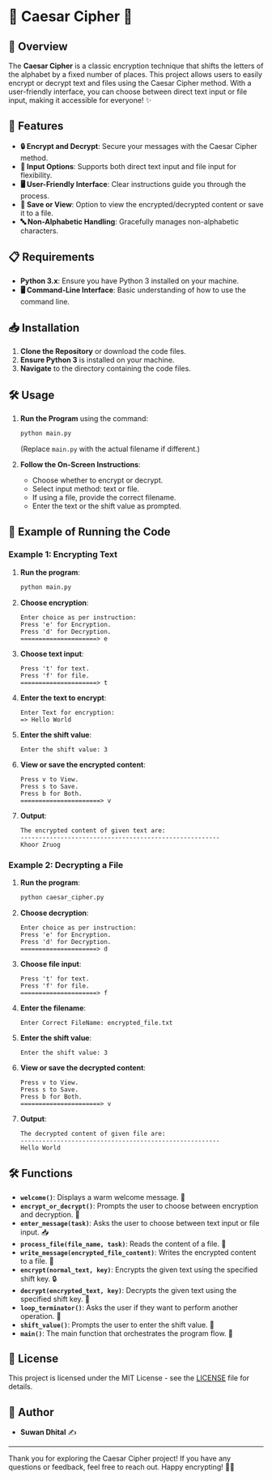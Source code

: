 # 🔐 Caesar Cipher 🔑

## 🌟 Overview
The **Caesar Cipher** is a classic encryption technique that shifts the letters of the alphabet by a fixed number of places. This project allows users to easily encrypt or decrypt text and files using the Caesar Cipher method. With a user-friendly interface, you can choose between direct text input or file input, making it accessible for everyone! ✨

## 🚀 Features
- **🔒 Encrypt and Decrypt**: Secure your messages with the Caesar Cipher method.
- **📄 Input Options**: Supports both direct text input and file input for flexibility.
- **🖥️ User-Friendly Interface**: Clear instructions guide you through the process.
- **💾 Save or View**: Option to view the encrypted/decrypted content or save it to a file.
- **🔤 Non-Alphabetic Handling**: Gracefully manages non-alphabetic characters.

## 📋 Requirements
- **Python 3.x**: Ensure you have Python 3 installed on your machine.
- **🖥️ Command-Line Interface**: Basic understanding of how to use the command line.

## 📥 Installation
1. **Clone the Repository** or download the code files.
2. **Ensure Python 3** is installed on your machine.
3. **Navigate** to the directory containing the code files.

## 🛠️ Usage
1. **Run the Program** using the command:
   ```bash
   python main.py
   ```
   (Replace `main.py` with the actual filename if different.)

2. **Follow the On-Screen Instructions**:
   - Choose whether to encrypt or decrypt.
   - Select input method: text or file.
   - If using a file, provide the correct filename.
   - Enter the text or the shift value as prompted.

## 📖 Example of Running the Code

### Example 1: Encrypting Text
1. **Run the program**:
   ```bash
   python main.py
   ```

2. **Choose encryption**:
   ```
   Enter choice as per instruction:
   Press 'e' for Encryption.
   Press 'd' for Decryption.
   =====================> e
   ```

3. **Choose text input**:
   ```
   Press 't' for text.
   Press 'f' for file.
   =====================> t
   ```

4. **Enter the text to encrypt**:
   ```
   Enter Text for encryption:
   => Hello World
   ```

5. **Enter the shift value**:
   ```
   Enter the shift value: 3
   ```

6. **View or save the encrypted content**:
   ```
   Press v to View.
   Press s to Save.
   Press b for Both.
   ======================> v
   ```

7. **Output**:
   ```
   The encrypted content of given text are:
   -------------------------------------------------------
   Khoor Zruog
   ```

### Example 2: Decrypting a File
1. **Run the program**:
   ```bash
   python caesar_cipher.py
   ```

2. **Choose decryption**:
   ```
   Enter choice as per instruction:
   Press 'e' for Encryption.
   Press 'd' for Decryption.
   =====================> d
   ```

3. **Choose file input**:
   ```
   Press 't' for text.
   Press 'f' for file.
   =====================> f
   ```

4. **Enter the filename**:
   ```
   Enter Correct FileName: encrypted_file.txt
   ```

5. **Enter the shift value**:
   ```
   Enter the shift value: 3
   ```

6. **View or save the decrypted content**:
   ```
   Press v to View.
   Press s to Save.
   Press b for Both.
   ======================> v
   ```

7. **Output**:
   ```
   The decrypted content of given file are:
   -------------------------------------------------------
   Hello World
   ```

## 🛠️ Functions
- **`welcome()`**: Displays a warm welcome message. 🎉
- **`encrypt_or_decrypt()`**: Prompts the user to choose between encryption and decryption. 🔄
- **`enter_message(task)`**: Asks the user to choose between text input or file input. 📥
- **`process_file(file_name, task)`**: Reads the content of a file. 📂
- **`write_message(encrypted_file_content)`**: Writes the encrypted content to a file. 💾
- **`encrypt(normal_text, key)`**: Encrypts the given text using the specified shift key. 🔒
- **`decrypt(encrypted_text, key)`**: Decrypts the given text using the specified shift key. 🔑
- **`loop_terminator()`**: Asks the user if they want to perform another operation. 🔄
- **`shift_value()`**: Prompts the user to enter the shift value. 🔢
- **`main()`**: The main function that orchestrates the program flow. 🎯

## 📄 License
This project is licensed under the MIT License - see the [LICENSE](LICENSE) file for details.

## 👤 Author
- **Suwan Dhital** ✍️

---

Thank you for exploring the Caesar Cipher project! If you have any questions or feedback, feel free to reach out. Happy encrypting! 🔐✨
